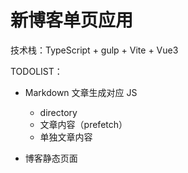 # 新博客单页应用

技术栈：TypeScript + gulp + Vite + Vue3

TODOLIST：

- Markdown 文章生成对应 JS
  - directory
  - 文章内容（prefetch）
  - 单独文章内容

- 博客静态页面
